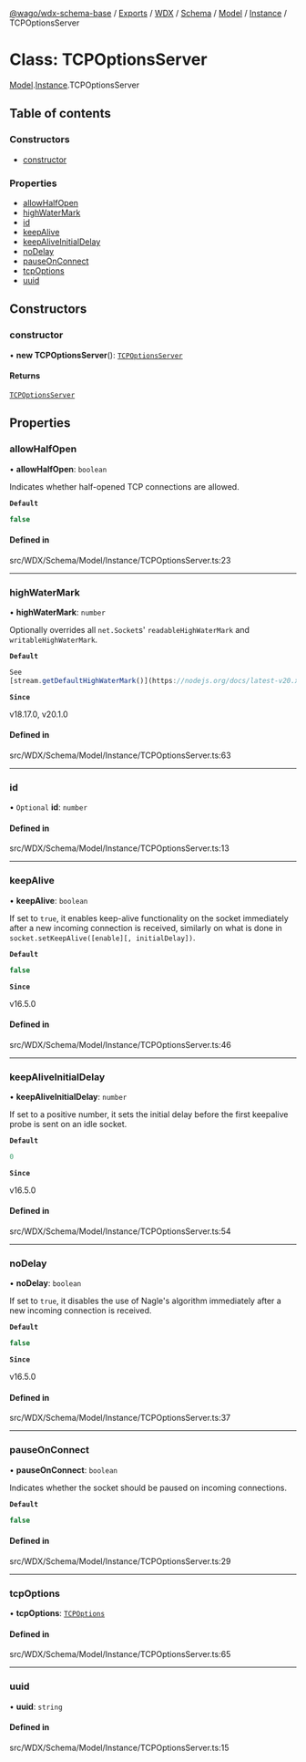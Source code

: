 [@wago/wdx-schema-base](../README.md) / [Exports](../modules.md) / [WDX](../modules/WDX.md) / [Schema](../modules/WDX.Schema.md) / [Model](../modules/WDX.Schema.Model.md) / [Instance](../modules/WDX.Schema.Model.Instance.md) / TCPOptionsServer

# Class: TCPOptionsServer

[Model](../modules/WDX.Schema.Model.md).[Instance](../modules/WDX.Schema.Model.Instance.md).TCPOptionsServer

## Table of contents

### Constructors

- [constructor](WDX.Schema.Model.Instance.TCPOptionsServer.md#constructor)

### Properties

- [allowHalfOpen](WDX.Schema.Model.Instance.TCPOptionsServer.md#allowhalfopen)
- [highWaterMark](WDX.Schema.Model.Instance.TCPOptionsServer.md#highwatermark)
- [id](WDX.Schema.Model.Instance.TCPOptionsServer.md#id)
- [keepAlive](WDX.Schema.Model.Instance.TCPOptionsServer.md#keepalive)
- [keepAliveInitialDelay](WDX.Schema.Model.Instance.TCPOptionsServer.md#keepaliveinitialdelay)
- [noDelay](WDX.Schema.Model.Instance.TCPOptionsServer.md#nodelay)
- [pauseOnConnect](WDX.Schema.Model.Instance.TCPOptionsServer.md#pauseonconnect)
- [tcpOptions](WDX.Schema.Model.Instance.TCPOptionsServer.md#tcpoptions)
- [uuid](WDX.Schema.Model.Instance.TCPOptionsServer.md#uuid)

## Constructors

### constructor

• **new TCPOptionsServer**(): [`TCPOptionsServer`](WDX.Schema.Model.Instance.TCPOptionsServer.md)

#### Returns

[`TCPOptionsServer`](WDX.Schema.Model.Instance.TCPOptionsServer.md)

## Properties

### allowHalfOpen

• **allowHalfOpen**: `boolean`

Indicates whether half-opened TCP connections are allowed.

**`Default`**

```ts
false
```

#### Defined in

src/WDX/Schema/Model/Instance/TCPOptionsServer.ts:23

___

### highWaterMark

• **highWaterMark**: `number`

Optionally overrides all `net.Socket`s' `readableHighWaterMark` and
`writableHighWaterMark`.

**`Default`**

```ts
See
[stream.getDefaultHighWaterMark()](https://nodejs.org/docs/latest-v20.x/api/stream.html#streamgetdefaulthighwatermarkobjectmode).
```

**`Since`**

v18.17.0, v20.1.0

#### Defined in

src/WDX/Schema/Model/Instance/TCPOptionsServer.ts:63

___

### id

• `Optional` **id**: `number`

#### Defined in

src/WDX/Schema/Model/Instance/TCPOptionsServer.ts:13

___

### keepAlive

• **keepAlive**: `boolean`

If set to `true`, it enables keep-alive functionality on the socket
immediately after a new incoming connection is received, similarly on what
is done in `socket.setKeepAlive([enable][, initialDelay])`.

**`Default`**

```ts
false
```

**`Since`**

v16.5.0

#### Defined in

src/WDX/Schema/Model/Instance/TCPOptionsServer.ts:46

___

### keepAliveInitialDelay

• **keepAliveInitialDelay**: `number`

If set to a positive number, it sets the initial delay before the first
keepalive probe is sent on an idle socket.

**`Default`**

```ts
0
```

**`Since`**

v16.5.0

#### Defined in

src/WDX/Schema/Model/Instance/TCPOptionsServer.ts:54

___

### noDelay

• **noDelay**: `boolean`

If set to `true`, it disables the use of Nagle's algorithm immediately
after a new incoming connection is received.

**`Default`**

```ts
false
```

**`Since`**

v16.5.0

#### Defined in

src/WDX/Schema/Model/Instance/TCPOptionsServer.ts:37

___

### pauseOnConnect

• **pauseOnConnect**: `boolean`

Indicates whether the socket should be paused on incoming connections.

**`Default`**

```ts
false
```

#### Defined in

src/WDX/Schema/Model/Instance/TCPOptionsServer.ts:29

___

### tcpOptions

• **tcpOptions**: [`TCPOptions`](WDX.Schema.Model.Instance.TCPOptions.md)

#### Defined in

src/WDX/Schema/Model/Instance/TCPOptionsServer.ts:65

___

### uuid

• **uuid**: `string`

#### Defined in

src/WDX/Schema/Model/Instance/TCPOptionsServer.ts:15
